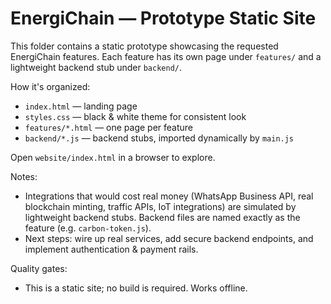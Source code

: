 # EnergiChain — Prototype Static Site

This folder contains a static prototype showcasing the requested EnergiChain features. Each feature has its own page under `features/` and a lightweight backend stub under `backend/`.

How it's organized:
- `index.html` — landing page
- `styles.css` — black & white theme for consistent look
- `features/*.html` — one page per feature
- `backend/*.js` — backend stubs, imported dynamically by `main.js`

Open `website/index.html` in a browser to explore.

Notes:
- Integrations that would cost real money (WhatsApp Business API, real blockchain minting, traffic APIs, IoT integrations) are simulated by lightweight backend stubs. Backend files are named exactly as the feature (e.g. `carbon-token.js`).
- Next steps: wire up real services, add secure backend endpoints, and implement authentication & payment rails.

Quality gates:
- This is a static site; no build is required. Works offline.

